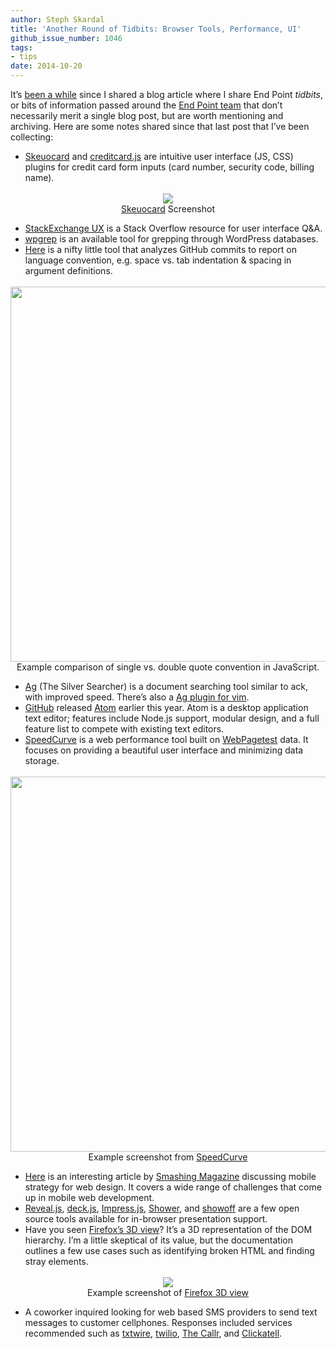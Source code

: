 ```yaml
---
author: Steph Skardal
title: 'Another Round of Tidbits: Browser Tools, Performance, UI'
github_issue_number: 1046
tags:
- tips
date: 2014-10-20
---
```


It’s [been a while](/blog/2013/11/internal-tidbits-links-resources-tools) since I shared a blog article where I share End Point *tidbits*, or bits of information passed around the [End Point team](/team) that don’t necessarily merit a single blog post, but are worth mentioning and archiving. Here are some notes shared since that last post that I’ve been collecting:

- [Skeuocard](http://kenkeiter.com/skeuocard/) and [creditcard.js](https://creditcardjs.com/) are intuitive user interface (JS, CSS) plugins for credit card form inputs (card number, security code, billing name).

<div class="separator" style="clear: both; text-align: center;"><img border="0" src="/blog/2014/10/another-round-of-tidbits/image-0.png" style="margin-top:3px;"/><br/>
<a href="http://kenkeiter.com/skeuocard/">Skeuocard</a> Screenshot</div>

- [StackExchange UX](https://ux.stackexchange.com/) is a Stack Overflow resource for user interface Q&A.
- [wpgrep](http://blogs.perl.org/users/brian_d_foy/2013/12/grepping-my-wordpress-database.html) is an available tool for grepping through WordPress databases.
- [Here](http://sideeffect.kr/popularconvention/) is a nifty little tool that analyzes GitHub commits to report on language convention, e.g. space vs. tab indentation & spacing in argument definitions.

<div class="separator" style="clear: both; text-align: center;"><img border="0" src="/blog/2014/10/another-round-of-tidbits/image-1.png" style="margin-top:3px;" width="600"/><br/>
Example comparison of single vs. double quote convention in JavaScript.</div>

- [Ag](https://github.com/ggreer/the_silver_searcher) (The Silver Searcher) is a document searching tool similar to ack, with improved speed. There’s also a [Ag plugin for vim](https://github.com/rking/ag.vim).
- [GitHub](https://github.com/) released [Atom](https://atom.io/) earlier this year. Atom is a desktop application text editor; features include Node.js support, modular design, and a full feature list to compete with existing text editors.
- [SpeedCurve](https://speedcurve.com/) is a web performance tool built on [WebPagetest](http://www.webpagetest.org/) data. It focuses on providing a beautiful user interface and minimizing data storage.

<div class="separator" style="clear: both; text-align: center;"><img border="0" src="/blog/2014/10/another-round-of-tidbits/image-2.png" style="margin-top:3px;" width="600"/><br/>
Example screenshot from <a href="https://speedcurve.com/">SpeedCurve</a></div>

- [Here](https://www.smashingmagazine.com/2014/07/22/responsive-web-design-should-not-be-your-only-mobile-strategy/) is an interesting article by [Smashing Magazine](https://www.smashingmagazine.com/) discussing mobile strategy for web design. It covers a wide range of challenges that come up in mobile web development.
- [Reveal.js](https://revealjs.com/#/), [deck.js](http://imakewebthings.com/deck.js/), [Impress.js](https://impress.js.org/#/bored), [Shower](https://shwr.me/), and [showoff](https://github.com/puppetlabs/showoff) are a few open source tools available for in-browser presentation support.
- Have you seen [Firefox’s 3D view](https://developer.mozilla.org/en-US/docs/Tools/3D_View)? It’s a 3D representation of the DOM hierarchy. I’m a little skeptical of its value, but the documentation outlines a few use cases such as identifying broken HTML and finding stray elements.

<div class="separator" style="clear: both; text-align: center;"><img border="0" src="/blog/2014/10/another-round-of-tidbits/image-3.png" style="margin-top:3px;"/><br/>
Example screenshot of <a href="https://developer.mozilla.org/en-US/docs/Tools/3D_View">Firefox 3D view</a></div>

- A coworker inquired looking for web based SMS providers to send text messages to customer cellphones. Responses included services recommended such as [txtwire](https://txtwire.com/), [twilio](https://www.twilio.com/sms), [The Callr](https://www.callr.com/), and [Clickatell](https://www.clickatell.com/).

